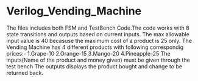 # Verilog_Vending_Machine
The files includes both FSM and TestBench Code.The code works with 8 state transitions and outputs based on current inputs. The max allowable input value is 40 becasuse the maximum cost of a product is 25 only.
The Vending Machine has 4 different products with following correspondig prices:-
1.Grape-10
2.Orange-15
3.Mango-20
4.Pineapple-25
The inputs(Name of the product and money given) must be given through the test bench
The outputs displays the product bought and change to be returned back.
